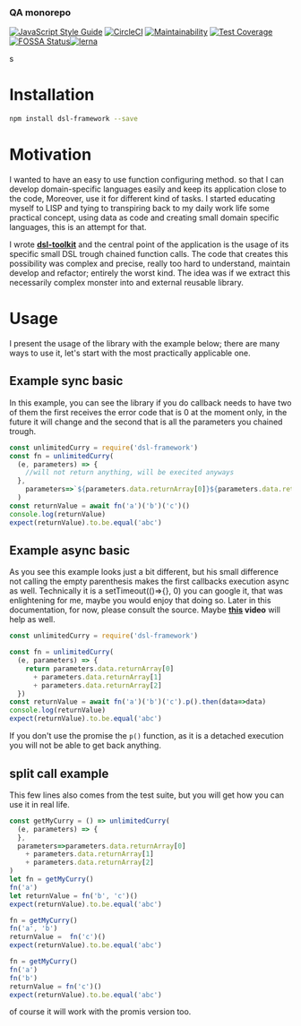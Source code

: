 <!--- destination qa rewrite begin -->
### QA monorepo
[![JavaScript Style Guide](https://img.shields.io/badge/code_style-standard-brightgreen.svg)](https://standardjs.com)
[![CircleCI](https://circleci.com/gh/dsl-toolkit/dsl-toolkit/tree/master.svg?style=svg)](https://circleci.com/gh/dsl-toolkit/dsl-toolkit/tree/master)
[![Maintainability](https://api.codeclimate.com/v1/badges/a0e903d579b8ebebaf18/maintainability)](https://codeclimate.com/github/dsl-toolkit/dsl-toolkit/maintainability)
[![Test Coverage](https://api.codeclimate.com/v1/badges/a0e903d579b8ebebaf18/test_coverage)](https://codeclimate.com/github/dsl-toolkit/dsl-toolkit/test_coverage)
[![FOSSA Status](https://app.fossa.com/api/projects/git%2Bgithub.com%2Fdsl-toolkit%2Fdsl-toolkit.svg?type=shield)](https://app.fossa.com/projects/git%2Bgithub.com%2Fdsl-toolkit%2Fdsl-toolkit?ref=badge_shield)[![lerna](https://img.shields.io/badge/maintained%20with-lerna-cc00ff.svg)](https://lernajs.io/)
<!--- destination qa rewrite end -->s

# Installation
```bash
npm install dsl-framework --save
```

# Motivation
I wanted to have an easy to use function configuring method.
so that I can develop domain-specific languages easily and keep its application close to the code,
Moreover, use it for different kind of tasks. I started
educating myself to LISP and tying to transpiring back to my daily work life some practical concept,
using data as code and creating small domain specific languages, this is an attempt for that.

I wrote **[dsl-toolkit](https://github.com/311ecode/dsl-toolkit/tree/master/packages/dsl-toolkit)** and the central point of the application
is the usage of its specific small DSL trough chained function calls. The code that creates this possibility was
complex and precise, really too hard to understand, maintain develop and refactor; entirely the worst kind. The idea
was if we extract this necessarily complex monster into and external reusable library.

# Usage
I present the usage of the library with the example below; there are many ways to use it, let's start with the most
practically applicable one.

## Example sync basic

In this example, you can see the library if you do callback needs to have two of them the first receives the error code
that is 0 at the moment only, in the future it will change and the second that is all the parameters you chained trough.

```javascript 1.8
const unlimitedCurry = require('dsl-framework')
const fn = unlimitedCurry(
  (e, parameters) => {
    //will not return anything, will be execited anyways
  },
    parameters=>`${parameters.data.returnArray[0]}${parameters.data.returnArray[1]}${parameters.data.returnArray[2]}`
  )
const returnValue = await fn('a')('b')('c')()
console.log(returnValue)
expect(returnValue).to.be.equal('abc')
```

## Example async basic
As you see this example looks just a bit different, but his small difference not calling the empty parenthesis makes the first callbacks execution async as well.
Technically it is a setTimeout(()=>{}, 0) you can google it, that was enlightening for me, maybe you would enjoy that doing so. Later in this documentation, for now, please consult the source.
Maybe **[this](https://www.youtube.com/watch?v=8aGhZQkoFbQ) video** will help as well.

```javascript 1.8
const unlimitedCurry = require('dsl-framework')

const fn = unlimitedCurry(
  (e, parameters) => {
    return parameters.data.returnArray[0]
      + parameters.data.returnArray[1]
      + parameters.data.returnArray[2]
  })
const returnValue = await fn('a')('b')('c').p().then(data=>data)
console.log(returnValue)
expect(returnValue).to.be.equal('abc')

```
If you don't use the promise the `p()` function, as it is a detached execution you will not be able to get back anything.

## split call example

This few lines also comes from the test suite, but you will get how you can use it in real life.
```javascript 1.8
const getMyCurry = () => unlimitedCurry(
  (e, parameters) => {
  },
  parameters=>parameters.data.returnArray[0]
    + parameters.data.returnArray[1]
    + parameters.data.returnArray[2]
)
let fn = getMyCurry()
fn('a')
let returnValue = fn('b', 'c')()
expect(returnValue).to.be.equal('abc')

fn = getMyCurry()
fn('a', 'b')
returnValue =  fn('c')()
expect(returnValue).to.be.equal('abc')

fn = getMyCurry()
fn('a')
fn('b')
returnValue = fn('c')()
expect(returnValue).to.be.equal('abc')
```

of course it will work with the promis version too.
